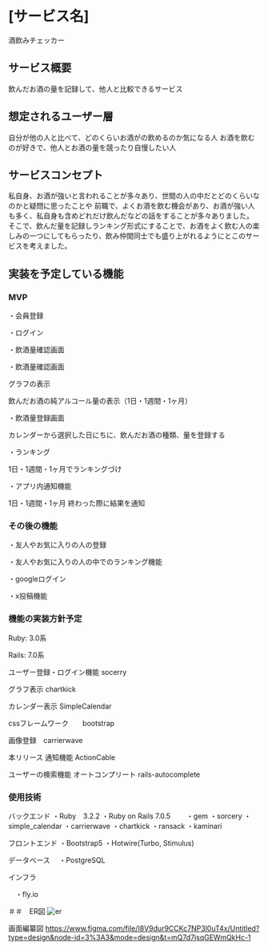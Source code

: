 
# [サービス名]
酒飲みチェッカー

## サービス概要
飲んだお酒の量を記録して、他人と比較できるサービス

## 想定されるユーザー層
自分が他の人と比べて、どのくらいお酒がの飲めるのか気になる人
お酒を飲むのが好きで、他人とお酒の量を競ったり自慢したい人


## サービスコンセプト
私自身、お酒が強いと言われることが多々あり、世間の人の中だとどのくらいなのかと疑問に思ったことや
前職で、よくお酒を飲む機会があり、お酒が強い人も多く、私自身も含めどれだけ飲んだなどの話をすることが多々ありました。
そこで、飲んだ量を記録しランキング形式にすることで、お酒をよく飲む人の楽しみの一つにしてもらったり、飲み仲間同士でも盛り上がれるようにとこのサービスを考えました。


## 実装を予定している機能
### MVP
・会員登録

・ログイン

・飲酒量確認画面

・飲酒量確認画面

  グラフの表示
  
  飲んだお酒の純アルコール量の表示（1日・1週間・1ヶ月）
  
・飲酒量登録画面

  カレンダーから選択した日にちに、飲んだお酒の種類、量を登録する
  
・ランキング

  1日・1週間・1ヶ月でランキングづけ
  
・アプリ内通知機能

  1日・1週間・1ヶ月 終わった際に結果を通知

### その後の機能

・友人やお気に入りの人の登録

・友人やお気に入りの人の中でのランキング機能

・googleログイン

・x投稿機能

### 機能の実装方針予定
Ruby: 3.0系

Rails: 7.0系

ユーザー登録・ログイン機能 socerry

グラフ表示 chartkick

カレンダー表示 SimpleCalendar

cssフレームワーク　　bootstrap

画像登録　carrierwave


本リリース
通知機能 ActionCable

ユーザーの検索機能 オートコンプリート rails-autocomplete

### 使用技術
バックエンド
 ・Ruby　3.2.2
 ・Ruby on Rails 7.0.5
　　・gem
  ・sorcery
  ・simple_calendar
  ・carrierwave
  ・chartkick
  ・ransack
  ・kaminari
  
 
 

フロントエンド
 ・Bootstrap5
 ・Hotwire(Turbo, Stimulus)

データベース
　・PostgreSQL

インフラ

　・fly.io

 ＃＃　ER図
 ![er](https://github.com/gahyu3/heavy_drinker_app/assets/62708936/a05aae4b-06b9-47a5-a889-968a912a20ec)



画面編纂図
https://www.figma.com/file/I8V9dur9CCKc7NP3l0uT4x/Untitled?type=design&node-id=3%3A3&mode=design&t=mQ7d7jsqGEWmQkHc-1
